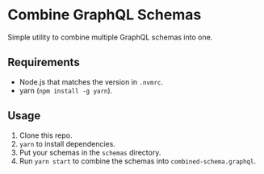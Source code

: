# Combine GraphQL Schemas

Simple utility to combine multiple GraphQL schemas into one.

## Requirements

- Node.js that matches the version in `.nvmrc`.
- yarn (`npm install -g yarn`).

## Usage

1. Clone this repo.
2. `yarn` to install dependencies.
3. Put your schemas in the `schemas` directory.
4. Run `yarn start` to combine the schemas into `combined-schema.graphql`.